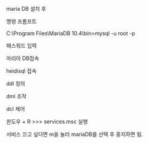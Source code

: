 maria DB 설치 후

명령 프롬프트

C:\Program Files\MariaDB 10.4\bin>mysql -u root -p

패스워드 입력

마리아 DB접속

heidisql 접속 

ddl 정의

dml 조작

dcl 제어

윈도우 + R >>> services.msc 실행

서비스 끄고 싶다면 m을 눌러 mariaDB를 선택 후 중지하면 됨.

